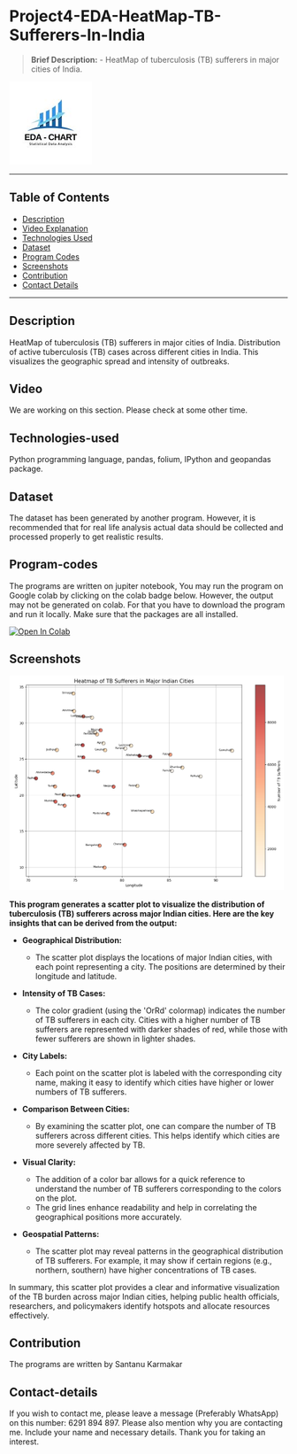 # Project4-EDA-HeatMap-TB-Sufferers-In-India
> **Brief Description:** - HeatMap of tuberculosis (TB) sufferers in major cities of India.


![Project Logo](EDACharts.jpg)

---

## Table of Contents

- [Description](#description)
- [Video Explanation](#video)
- [Technologies Used](#technologies-used)
- [Dataset](#dataset)
- [Program Codes ](#program-codes)
- [Screenshots](#screenshots)
- [Contribution](#contributipn)
- [Contact Details](#contact-details)

---

## Description

HeatMap of tuberculosis (TB) sufferers in major cities of India. Distribution of active tuberculosis (TB) cases across different cities in India. This visualizes the geographic spread and intensity of outbreaks.

## Video
<!--
[![Watch the video](https://img.youtube.com/vi/tbd/hqdefault.jpg)](https://www.youtube.com/watch?v=tbd) 
-->

We are working on this section. Please check at some other time.

## Technologies-used

Python programming language, pandas, folium, IPython and geopandas package.

## Dataset

The dataset has been generated by another program. However, it is recommended that for real life analysis actual data should be collected and processed properly to get realistic results.

## Program-codes

The programs are written on jupiter notebook, You may run the program on Google colab by clicking on the colab badge below. However, the output may not be generated on colab. For that you have to download the program and run it locally. Make sure that the packages are all installed.

[![Open In Colab](https://colab.research.google.com/assets/colab-badge.svg)](https://colab.research.google.com/github/fromsantanu/Project4-EDA-HeatMap-TB-Sufferers-In-India/blob/main/Project4-EDA-HeatMap-TB-Sufferers-In-India.ipynb)

## Screenshots

![Program Output](output.png)

**This program generates a scatter plot to visualize the distribution of tuberculosis (TB) sufferers across major Indian cities. Here are the key insights that can be derived from the output:**

- **Geographical Distribution:**

  - The scatter plot displays the locations of major Indian cities, with each point representing a city. The positions are determined by their longitude and latitude.
  
- **Intensity of TB Cases:**

  - The color gradient (using the 'OrRd' colormap) indicates the number of TB sufferers in each city. Cities with a higher number of TB sufferers are represented with darker shades of red, while those with fewer sufferers are shown in lighter shades.
  
- **City Labels:**

  - Each point on the scatter plot is labeled with the corresponding city name, making it easy to identify which cities have higher or lower numbers of TB sufferers.
  
- **Comparison Between Cities:**

  - By examining the scatter plot, one can compare the number of TB sufferers across different cities. This helps identify which cities are more severely affected by TB.

- **Visual Clarity:**

  - The addition of a color bar allows for a quick reference to understand the number of TB sufferers corresponding to the colors on the plot.
  - The grid lines enhance readability and help in correlating the geographical positions more accurately.
  
- **Geospatial Patterns:**

  - The scatter plot may reveal patterns in the geographical distribution of TB sufferers. For example, it may show if certain regions (e.g., northern, southern) have higher concentrations of TB cases.

In summary, this scatter plot provides a clear and informative visualization of the TB burden across major Indian cities, helping public health officials, researchers, and policymakers identify hotspots and allocate resources effectively.

## Contribution

The programs are written by Santanu Karmakar

## Contact-details

If you wish to contact me, please leave a message (Preferably WhatsApp) on this number: 6291 894 897.
Please also mention why you are contacting me. Include your name and necessary details.
Thank you for taking an interest.
